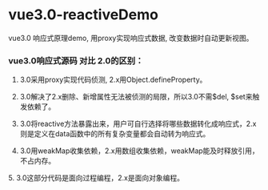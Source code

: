 # vue3.0-reactiveDemo
vue3.0 响应式原理demo, 用proxy实现响应式数据, 改变数据时自动更新视图。

### vue3.0响应式源码 对比 2.0的区别：
1. 3.0采用proxy实现代码侦测, 2.x用Object.defineProperty。

2. 3.0解决了2.x删除、新增属性无法被侦测的局限，所以3.0不需$del, $set来触发依赖了。

3. 3.0将reactive方法暴露出来，用户可自行选择将哪些数据转化成响应式，2.x则是定义在data函数中的所有复杂变量都会自动转为响应式。

4. 3.0用weakMap收集依赖，2.x用数组收集依赖，weakMap能及时释放引用，不占内存。

5. 3.0这部分代码是面向过程编程，2.x是面向对象编程。
